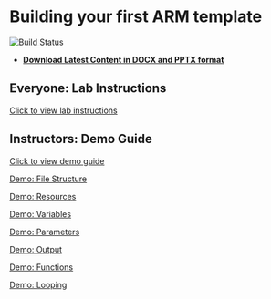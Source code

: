 # Building your first ARM template

[![Build Status](https://seesharprun.visualstudio.com/CampAzure/_apis/build/status/campazure.exploringarm?branchName=master)](https://seesharprun.visualstudio.com/CampAzure/_build/latest?definitionId=45&branchName=master)

- **[Download Latest Content in DOCX and PPTX format](../../releases/latest)**

## Everyone: Lab Instructions

[Click to view lab instructions](lab/readme.md)

## Instructors: Demo Guide

[Click to view demo guide](demos/readme.md)

[Demo: File Structure](demos/00.filestructure.md)

[Demo: Resources](demos/01.resources.md)

[Demo: Variables](demos/02.variables.md)

[Demo: Parameters](demos/03.parameters.md)

[Demo: Output](demos/04.output.md)

[Demo: Functions](demos/05.functions.md)

[Demo: Looping](demos/06.looping.md)
